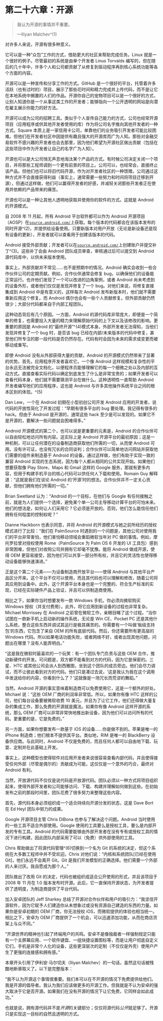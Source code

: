 # 第二十六章：开源

> 我认为开源的事情并不重要。
> 
> —Iliyan Malchev^(1)

对许多人来说，开源有很多种意义。

它可以是一种“众包”工作的方式，借助更大的社区来帮助完成任务。Linux 就是一个很好的例子。尽管最初的系统是由单个开发者 Linus Torvalds 编写的，但在随后的几十年中，许多个人和公司都贡献了从修复到驱动程序再到核心系统功能等各个方面的内容。

开源可以是一种宣传和分享工作的方式。GitHub 是一个很好的平台，托管着许多活跃（也有过时的）项目，展示了那些花时间和精力完成并上传代码，而不是让它在本地系统中搁置的人们的作品。开源你自己的宠物项目可以是一个很好的方式，让别人知道你是一个从事这类工作的开发者；能够指向一个公开透明的网站是向潜在雇主展示你能力的好方法。

开源可以成为公司的招聘工具。类似于个人宣传自己能力的方式，公司也经常开源项目（应用程序或供其他开发者使用的库）作为将公司名字推向其他开发者的一种方式。Square 本质上是一家信用卡公司，单靠他们的业务吸引开发者可能比较困难。但他们在开发者社区中因提供有趣且强大的开源库而广为人知。那些对金融交易软件不感兴趣的开发者也会去那里，因为他们希望为开源社区做出贡献（包括在这些项目中作为开发者让自己的名字广为人知）。

开源也可以是大公司悄无声息地淘汰某个产品的方式。有时候公司决定关闭一个项目，并将那些工程师调到一个更有前景的项目上。公司可以，也经常会，直接终止该产品。但他们也可以将旧代码开源，作为对开发者社区的一种馈赠。公司通过这种方式并不会直接获得利益（事实上，通常需要一些努力和时间将项目迁移到开源），但通过这样做，他们可以赢得开发者的好感，并减轻关闭那些开发者正在使用并依赖的产品带来的痛苦。

开源也可以是一种让其他人透明地获取并使用你的软件的方式。这就是 Android 的开源模式。

自 2008 年 11 月起，所有 Android 平台软件都可以作为 Android 开源项目（AOSP）在[`source.android.com/`](https://source.android.com/)上获取。每个版本的代码都会在该版本发布的同时开源^(2)，并提供给设备使用。只要新版本对用户开放（无论是新设备还是现有设备的更新），开发者就可以查看用于创建该版本的代码。

Android 接受外部贡献；开发者可以在[`source.android.com/`](https://source.android.com/)上创建账户并提交补丁^(3)。这些补丁会由 Android 团队成员审查，审核通过后可以提交到 Android 源代码库中，以供未来版本使用。

事实上，外部贡献并不常见……也不是预期中的情况。Android 确实会收到一些合作伙伴公司的定期贡献。例如，合作伙伴通常会修复 bug，以确保他们的设备能正常运行。也许他们发现了一个可以改进的边角案例，或者 Android 尚未考虑到的设备外形，或者他们仅仅是发现并修复了一个 bug。对他们来说，将修复直接集成到 Android 中是有意义的，这样每次 Android 发布新版本时，他们就不需要重新应用这个修复。而 Android 偶尔也会有一些个人贡献修复。但外部贡献仍然很少；大部分代码都来自于内部工程团队。

这种动态背后有几个原因。一方面，Android 的源代码库非常庞大，即便是一个简单的修复，也需要投入大量的精力来理解原始代码的上下文以及该修改的影响。更重要的原因是 Android 的“最终开源”^(4)模式本身。外部开发者无法得知，当他们发现并修复了一个 bug 时，是否该 bug 已经在内部/未来版本的代码中修复，甚至他们所专注的那一段代码是否仍然存在。代码有时会因为未来的需求或变更而被移动或重写。

即使 Android 没有从外部获得大量的贡献，Android 的开源模式仍然带来了显著的优势。首先，应用程序开发者喜欢它。一个像 Android 这样规模和复杂性的平台永远无法被完全文档化，以便程序员能够理解它的每一个细微之处以及内部的互动方式。直接查看实际代码以确定到底发生了什么是非常宝贵的；如果开发者可以查看代码本身，他们就不需要猜测平台在做什么。这种透明性一直帮助 Android 开发者编写他们的应用程序，这也是 Android 与许多其他操作系统平台之间的根本区别的体现。^(5)

Dan Lew，一个在 Android 初期在小型初创公司开发 Android 应用的开发者，说代码的开放性简化了开发过程：“早期有很多平台的 bug 要处理。我记得有很多的 hack。但由于 Android 是开源的，通常这些 hack 至少是可以发现的。如果它不是开源的，要解决一些问题就会困难得多。”

Android 开源模式的第二个，也可以说是更重要的元素是，Android 的合作伙伴可以自由轻松地访问所有内容。这实际上是 Android 开源平台的最初原因；这是一种机制，可以让任何潜在的设备制造商获取他们所需的一切，从而使 Android 可用。没有许可证，也没有冗长的合同谈判；合作伙伴可以简单地访问网站并获取他们需要的组件来制造基于 Android 的设备。通过这样做，他们有助于实现一致的兼容 Android 实现的生态系统，因为每个人都从相同的公共实现开始。如果他们想要获取像 Play Store、Maps 和 Gmail 这样的 Google 服务，那就有更多内容，但用于构建手机平台的核心代码可以供任何人下载和使用。Romain Guy 解释道：“这就是我们在谈论 Android 的‘开源’时的想法。合作伙伴并不一定关心贡献，但他们拥有他们所需的一切。”

Brian Swetland 认为：“Android 的一个目标，在他们与 Google 有任何接触之前，就是为人们提供一个选择，避免某个单一公司主导移动计算平台的可怕未来。他们的想法是，如何让人们采用它？它必须是开放的。否则，他们怎么能信任他们拥有任何程度的控制权呢？”

Dianne Hackborn 也表示同意，并将 Android 的开源模式与她之前所经历的授权模式进行了比较：“我们在 PalmSource 时遇到的一个问题是，其他公司对使用我们的平台非常害怕，他们害怕移动领域会重蹈微软当年对 PC 做的事情。例如，摩托罗拉曾对授权使用 Rome（PalmSource 为 Palm OS 6 开发的 UI 工具包）感到非常困难，但他们对收购公司并拥有它却毫不犹豫。能将 Android 做成开源，使得 OEM 更容易接受，因为他们可以共享一部分所有权，并且它的灵活性也使得移动设备能够快速演进。”

正是这个第二个元素——为设备制造商开放平台——使得 Android 与其他平台产品区分开来。这个平台不仅可以使用，而且其代码也可以理解和修改，随着公司将其应用到设备中。此外，这个开源平台本身也是一个完整的、符合生产标准的实现，已经在实际硬件产品上验证，并且可以供制造商使用。

相比之下，如果你当时想要发布一款 Windows 手机，你必须向微软购买 Windows 授权（并支付费用）。此外，将它应用到新设备的过程也非常复杂。Michael Morrissey 在 Android 之前曾在微软工作，亲眼目睹了这个过程。“当你试图在一款新手机上启动新的操作系统，无论是 Win CE、Pocket PC 还是其他什么系统，整合这些东西并调试其运行是极其痛苦的。你需要有一个叫做‘板级支持包’的东西，它包含了来自 OEM 的所有底层代码。然后，你还需要所有更高层的 Windows 代码。所以如果电话功能失败，或者网络不好，或者出现其他问题，问题出在哪里？没有人能弄明白。”

“这是我在微软时最喜欢的一个玩笑：有一个团队专门负责与这些 OEM 合作，推动新硬件的开发。可问题是，双方都不能看到对方的代码，因为它是保密的。三星、HTC 或其他公司会派人到西雅图，坐到这个团队的成员旁边。他们会尽力调试，而不让彼此看到对方的代码。他们只是凑过去说，‘这是我认为我在这个调用中发送给你的内容，你看到什么了？’这就像是一场冗长而荒谬的舞蹈。”

当然，Android 开源的事实意味着制造商可以免费使用它，这是一个额外的好处。Michael 说：“这些 OEM 厂商的利润率非常低。所以，如果你有像 HTC 这样的公司，他们每台设备要被微软收费 10 美元，并且为了让它工作，他们还得做大量复杂的集成工作，那么免费的开源就是魔法。如果你有像 Android 这样开源的系统，那么 OEM 厂商可以非常非常快地推出新设备，因为他们可以访问所有的代码。更重要的是，它是免费的。”

另一方面，如果你想要发布一款基于 iOS 的设备……你是做不到的。苹果是唯一的 iPhone 制造商；他们根本不提供其平台。类似地，RIM 是唯一的 BlackBerry 设备供应商。与此同时，Android 不仅是免费的，而且任何人都可以自由地下载、玩耍、定制并在此基础上开发。

事实上，这种模型也使得软件对应用开发者来说很容易查看内部代码，并且使得接受任何外部（尽管是偶尔的）贡献成为可能，这仅仅是一个意外的巧合，最终对 Android 有利。

当然，开放源代码不仅仅是说代码是开放源代码。团队必须以一种方式将项目组织起来，使得外部开发者和公司能够访问、下载、构建并理解如何做到这些。在初始发布之前的那段时间里，团队花费了很多努力来整理这些内容。

首先，源代码本身必须组织成一个适合持续向开源分发的状态，这是 Dave Bort 在 Ed Heyl 团队中努力的成果。

Google 开源项目主管 Chris DiBona 也参与了解决这个问题。Android 当时使用的一些工具不适合外部使用。Google 使用的工具要么是授权工具，要么是内部开发的专有工具。Android 的代码需要能够由外部开发者在没有专有或授权工具的情况下进行构建，因此团队内部采用了可以（免费）供外部使用的工具。

Chris 帮助做出了将源代码管理^(6)切换到一个名为 Git 的系统的决定，但这个系统在大多数工程师中并不受欢迎。Chris 对他们说：“内核和系统团队[已经在使用 Git]，他们永远不会离开 Git。Git 是我们开发模型的正确选择。他们需要一个外部的人来讨厌。我自愿成为那个人。”

团队做出了改用 Git 的决定，代码也被组织成适合公开使用的形式，并且该项目于 2008 年 11 月在 1.0 版本发布时开源。此后，它一直保持开源状态，为开发者提供了透明度，为制造商提供了平台代码。

加入安卓团队的 Jeff Sharkey 总结了开源对合作伙伴和用户的吸引力：“我坚信开源软件，因为它赋予人们建造你从未想象过或没有资源自己建造的东西的力量。如果你是安卓初期的 OEM 厂商，你无法授权 iOS，而微软提供的体验也相当统一。相比之下，安卓为 OEM 厂商提供了一个机会，可以迅速添加功能，从而在商店货架上与众不同。”

“开源世界的精神也引起了终端用户的共鸣。安卓不是像独裁者一样强制规定只能有一个主屏幕应用、一个软件键盘、一组快捷设置图标等，而是让用户彻底自定义它们。手机是非常个人化的设备，这些更深层次的定制（不仅仅是外壳）使用户产生了更强的连接感和拥有感。”

本章开头引用了伊利安·马尔切夫（Iliyan Malchev）的一句话，虽然这句话被残酷地断章取义了。以下是完整版本：

“我不认为开源这个事情很重要。我们本可以在不开源的情况下免费提供给他们。我是开源的倡导者。我认为我们应该做更多的开源工作。但我就是不认为安卓的强大取决于它是否开源。如果我们在没有开源的情况下让它免费，它同样会如此成功。”

也就是说，拥有源代码并不是*开源*的关键部分；仅仅将源代码*公开*就足够了。开源只是实现这一目标的自然且透明的方式。
